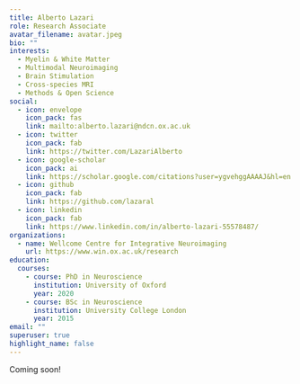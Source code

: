```yaml
---
title: Alberto Lazari
role: Research Associate
avatar_filename: avatar.jpeg
bio: ""
interests:
  - Myelin & White Matter
  - Multimodal Neuroimaging
  - Brain Stimulation
  - Cross-species MRI
  - Methods & Open Science
social:
  - icon: envelope
    icon_pack: fas
    link: mailto:alberto.lazari@ndcn.ox.ac.uk
  - icon: twitter
    icon_pack: fab
    link: https://twitter.com/LazariAlberto
  - icon: google-scholar
    icon_pack: ai
    link: https://scholar.google.com/citations?user=ygvehggAAAAJ&hl=en
  - icon: github
    icon_pack: fab
    link: https://github.com/lazaral
  - icon: linkedin
    icon_pack: fab
    link: https://www.linkedin.com/in/alberto-lazari-55578487/
organizations:
  - name: Wellcome Centre for Integrative Neuroimaging
    url: https://www.win.ox.ac.uk/research
education:
  courses:
    - course: PhD in Neuroscience
      institution: University of Oxford
      year: 2020
    - course: BSc in Neuroscience
      institution: University College London
      year: 2015
email: ""
superuser: true
highlight_name: false
---
```

Coming soon!
